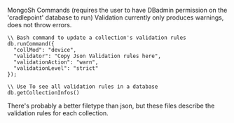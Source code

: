 MongoSh Commands (requires the user to have DBadmin permission on the 'cradlepoint' database to run)
Validation currently only produces warnings, does not throw errors.
``` 
\\ Bash command to update a collection's validation rules
db.runCommand({
  "collMod": "device",
  "validator": "Copy Json Validation rules here",
  "validationAction": "warn", 
  "validationLevel": "strict"
});

\\ Use To see all validation rules in a database
db.getCollectionInfos()
```
There's probably a better filetype than json, but these files describe the validation rules for each collection.
